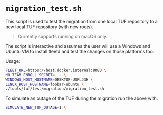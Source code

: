 # `migration_test.sh`

This script is used to test the migration from one local TUF repository to a new local TUF repository (with new roots).

> Currently supports running on macOS only.

The script is interactive and assumes the user will use a Windows and Ubuntu VM to install fleetd and test the changes on those platforms too.

Usage:
```sh
FLEET_URL=https://host.docker.internal:8080 \
NO_TEAM_ENROLL_SECRET=... \
WINDOWS_HOST_HOSTNAME=DESKTOP-USFLJ3H \
LINUX_HOST_HOSTNAME=foobar-ubuntu \
./tools/tuf/test/migration/migration_test.sh
```

To simulate an outage of the TUF during the migration run the above with:
```sh
SIMULATE_NEW_TUF_OUTAGE=1 \
```
